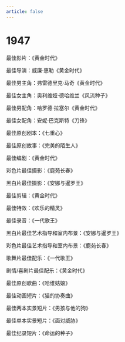 ```yaml
---
article: false
---
```


# 1947

最佳影片：《黄金时代》

最佳导演：威廉·惠勒《黄金时代》

最佳男主角：弗雷德里克·马奇《黄金时代》

最佳女主角：奥利维娅·德哈维兰《风流种子》

最佳男配角：哈罗德·拉塞尔《黄金时代》

最佳女配角：安妮·巴克斯特《刀锋》

最佳原创剧本：《七重心》

最佳原创故事：《完美的陌生人》

最佳编剧：《黄金时代》

彩色片最佳摄影：《鹿苑长春》

黑白片最佳摄影：《安娜与暹罗王》

最佳剪辑：《黄金时代》

最佳特效：《欢乐的精灵》

最佳录音：《一代歌王》

黑白片最佳艺术指导和室内布景：《安娜与暹罗王》

彩色片最佳艺术指导和室内布景：《鹿苑长春》

歌舞片最佳配乐：《一代歌王》

剧情/喜剧片最佳配乐：《黄金时代》

最佳原创歌曲：《哈维姑娘》

最佳动画短片：《猫的协奏曲》

最佳两本实景短片：《男孩与他的狗》

最佳单本实景短片：《面对威胁》

最佳纪录短片：《命运的种子》